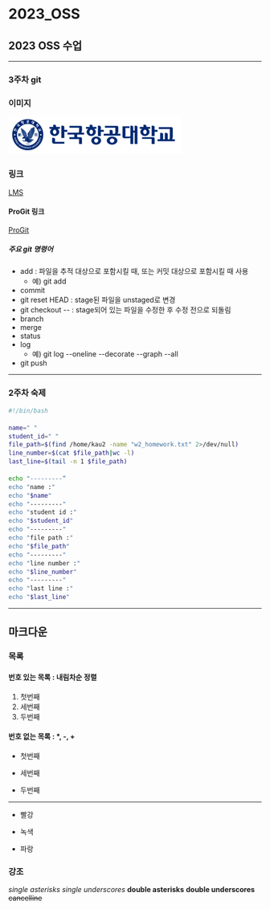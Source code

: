 # 2023_OSS
## 2023 OSS 수업

-----

### 3주차 git


### 이미지
![kau 로고](../img/image001.png "image001")


### 링크

[LMS](https://lms.kau.ac.kr/login.php)

#### ProGit 링크

[ProGit](https://git-scm.com/book/en/v2)

##### 주요 git 명령어
* add : 파일을 추적 대상으로 포함시킬 때, 또는 커밋 대상으로 포함시킬 때 사용
    * 예) git add <file name>
* commit
* git reset HEAD <file> : stage된 파일을 unstaged로 변경
* git checkout -- <file> : stage되어 있는 파일을 수정한 후 수정 전으로 되돌림
* branch
* merge
* status
* log
    * 예) git log --oneline --decorate --graph --all
* git push

-----
### 2주차 숙제
```bash
#!/bin/bash

name=" "
student_id=" "
file_path=$(find /home/kau2 -name "w2_homework.txt" 2>/dev/null)
line_number=$(cat $file_path|wc -l)
last_line=$(tail -n 1 $file_path)

echo "---------“
echo "name :"
echo "$name"
echo "---------"
echo "student id :"
echo "$student_id"
echo "---------"
echo "file path :"
echo "$file_path"
echo "---------"
echo "line number :"
echo "$line_number"
echo "---------"
echo "last line :"
echo "$last_line"
```

-----
## 마크다운
### 목록
#### 번호 있는 목록 : 내림차순 정렬
1. 첫번째
3. 세번째
2. 두번째

#### 번호 없는 목록 : *, -, +
* 첫번째
- 세번째
+ 두번째
-----
* 빨강
 - 녹색
  + 파랑

### 강조
*single asterisks*
_single underscores_
**double asterisks**
__double underscores__
~~cancelline~~
